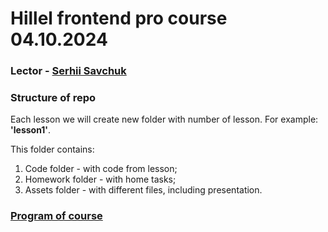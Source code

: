# Hillel frontend pro course 04.10.2024
### Lector - [Serhii Savchuk](https://www.linkedin.com/in/sergey-savchuk-fronend/)

### Structure of repo
Each lesson we will create new folder with number of lesson. For example: **'lesson1'**.

This folder contains:
1. Code folder - with code from lesson;
2. Homework folder - with home tasks;
3. Assets folder - with different files, including presentation.

### [Program of course](https://lms.ithillel.ua/groups/66a3b85638a94598dc3eda14/program)
